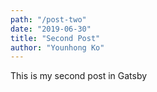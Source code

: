 ```yaml
---
path: "/post-two"
date: "2019-06-30"
title: "Second Post"
author: "Younhong Ko"
---
```


This is my second post in Gatsby
